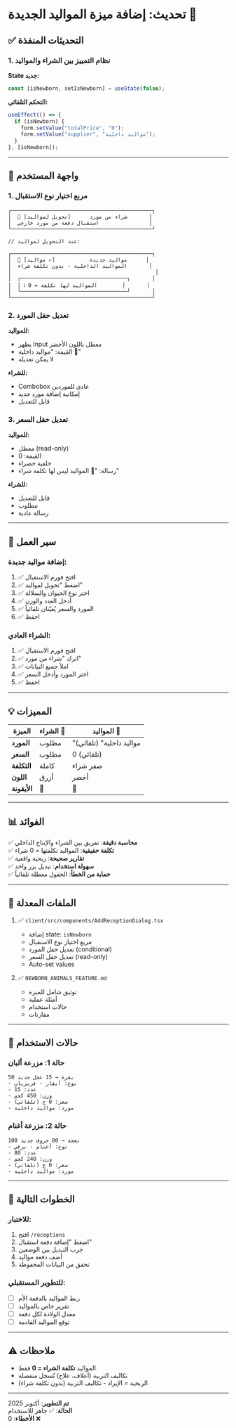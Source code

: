 # تحديث: إضافة ميزة المواليد الجديدة 🍼

## ✅ التحديثات المنفذة

### 1. نظام التمييز بين الشراء والمواليد

**State جديد:**
```typescript
const [isNewborn, setIsNewborn] = useState(false);
```

**التحكم التلقائي:**
```typescript
useEffect(() => {
  if (isNewborn) {
    form.setValue("totalPrice", "0");
    form.setValue("supplier", "مواليد داخلية");
  }
}, [isNewborn]);
```

---

## 🎨 واجهة المستخدم

### 1. مربع اختيار نوع الاستقبال

```
┌─────────────────────────────────────────────┐
│  🛒 شراء من مورد      [تحويل لمواليد]       │
│  استقبال دفعة من مورد خارجي                │
└─────────────────────────────────────────────┘

// عند التحويل لمواليد:

┌─────────────────────────────────────────────┐
│  🍼 مواليد جديدة           [✓ مواليد]      │
│  المواليد الداخلية - بدون تكلفة شراء       │
│                                              │
│  ┌──────────────────────────────────┐       │
│  │ ℹ️ المواليد لها تكلفة = 0        │       │
│  └──────────────────────────────────┘       │
└─────────────────────────────────────────────┘
```

### 2. تعديل حقل المورد

**للمواليد:**
- يظهر Input معطل باللون الأخضر
- القيمة: "مواليد داخلية 🍼"
- لا يمكن تعديله

**للشراء:**
- Combobox عادي للموردين
- إمكانية إضافة مورد جديد
- قابل للتعديل

### 3. تعديل حقل السعر

**للمواليد:**
- معطل (read-only)
- القيمة: 0
- خلفية خضراء
- رسالة: "🍼 المواليد ليس لها تكلفة شراء"

**للشراء:**
- قابل للتعديل
- مطلوب
- رسالة عادية

---

## 🔄 سير العمل

### إضافة مواليد جديدة:

1. ✅ افتح فورم الاستقبال
2. ✅ اضغط "تحويل لمواليد"
3. ✅ اختر نوع الحيوان والسلالة
4. ✅ أدخل العدد والوزن
5. ✅ المورد والسعر يُعيّنان تلقائياً
6. ✅ احفظ

### الشراء العادي:

1. ✅ افتح فورم الاستقبال
2. ✅ اترك "شراء من مورد"
3. ✅ املأ جميع البيانات
4. ✅ اختر المورد وأدخل السعر
5. ✅ احفظ

---

## 💡 المميزات

| الميزة | الشراء 🛒 | المواليد 🍼 |
|--------|----------|------------|
| **المورد** | مطلوب | "مواليد داخلية" (تلقائي) |
| **السعر** | مطلوب | 0 (تلقائي) |
| **التكلفة** | كاملة | صفر شراء |
| **اللون** | أزرق | أخضر |
| **الأيقونة** | 🛒 | 🍼 |

---

## 📊 الفوائد

✅ **محاسبة دقيقة**: تفريق بين الشراء والإنتاج الداخلي  
✅ **تكلفة حقيقية**: المواليد تكلفتها = 0 شراء  
✅ **تقارير صحيحة**: ربحية واقعية  
✅ **سهولة استخدام**: تبديل بزر واحد  
✅ **حماية من الخطأ**: الحقول معطلة تلقائياً  

---

## 📁 الملفات المعدلة

1. ✅ `client/src/components/AddReceptionDialog.tsx`
   - إضافة state: `isNewborn`
   - مربع اختيار نوع الاستقبال
   - تعديل حقل المورد (conditional)
   - تعديل حقل السعر (read-only)
   - Auto-set values

2. ✅ `NEWBORN_ANIMALS_FEATURE.md`
   - توثيق شامل للميزة
   - أمثلة عملية
   - حالات استخدام
   - مقارنات

---

## 🎯 حالات الاستخدام

### حالة 1: مزرعة ألبان
```
50 بقرة → 15 عجل جديد
- نوع: أبقار - فريزيان
- عدد: 15
- وزن: 450 كجم
- سعر: 0 ج (تلقائي)
- مورد: مواليد داخلية
```

### حالة 2: مزرعة أغنام
```
100 نعجة → 80 خروف جديد
- نوع: أغنام - برقي
- عدد: 80
- وزن: 240 كجم
- سعر: 0 ج (تلقائي)
- مورد: مواليد داخلية
```

---

## 🚀 الخطوات التالية

### للاختبار:
1. افتح `/receptions`
2. اضغط "إضافة دفعة استقبال"
3. جرب التبديل بين الوضعين
4. أضف دفعة مواليد
5. تحقق من البيانات المحفوظة

### للتطوير المستقبلي:
- [ ] ربط المواليد بالدفعة الأم
- [ ] تقرير خاص بالمواليد
- [ ] معدل الولادة لكل دفعة
- [ ] توقع المواليد القادمة

---

## ⚠️ ملاحظات

- المواليد **تكلفة الشراء = 0** فقط
- تكاليف التربية (أعلاف، علاج) تُسجل منفصلة
- الربحية = الإيراد - تكاليف التربية (بدون تكلفة شراء)

---

**تم التطوير**: أكتوبر 2025  
**الحالة**: ✅ جاهز للاستخدام  
**الأخطاء**: 0 ❌
